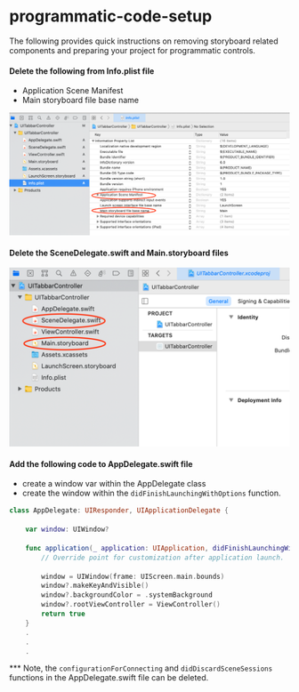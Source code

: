 # programmatic-code-setup 
 The following provides quick instructions on removing storyboard related components and preparing your project for programmatic controls.

#### Delete the following from Info.plist file
* Application Scene Manifest
* Main storyboard file base name

![plot](./delete-plist-items.png)

#### Delete the SceneDelegate.swift and Main.storyboard files
![plot](./delete-storyboard-files.png)

#### Add the following code to AppDelegate.swift file
* create a window var within the AppDelegate class
* create the window within the ```didFinishLaunchingWithOptions``` function.
```swift
class AppDelegate: UIResponder, UIApplicationDelegate {

    var window: UIWindow?

    func application(_ application: UIApplication, didFinishLaunchingWithOptions launchOptions: [UIApplication.LaunchOptionsKey: Any]?) -> Bool {
        // Override point for customization after application launch.
        
        window = UIWindow(frame: UIScreen.main.bounds)
        window?.makeKeyAndVisible()
        window?.backgroundColor = .systemBackground
        window?.rootViewController = ViewController()
        return true
    }
    .
    .
    .
```

*** Note, the ```configurationForConnecting``` and ```didDiscardSceneSessions``` functions in the AppDelegate.swift file can be deleted.
